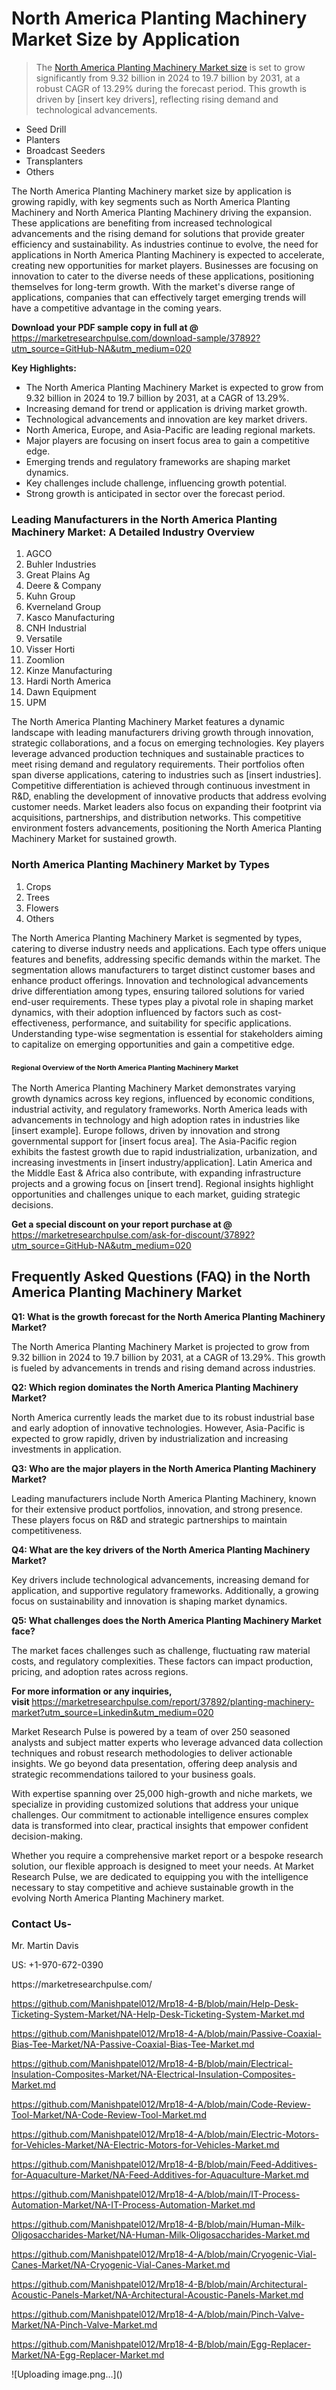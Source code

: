 <h1>North America Planting Machinery Market&nbsp;Size by Application</h1><blockquote><p>The <a href="https://marketresearchpulse.com/download-sample/37892?utm_source=GitHub-NA&amp;utm_medium=020">North America Planting Machinery Market size</a> is set to grow significantly from 9.32 billion in 2024 to 19.7 billion by 2031, at a robust CAGR of 13.29% during the forecast period. This growth is driven by [insert key drivers], reflecting rising demand and technological advancements.</p></blockquote><ul><li>Seed Drill <li> Planters <li> Broadcast Seeders <li> Transplanters <li> Others</li></ul><p>The North America Planting Machinery market size by application is growing rapidly, with key segments such as North America Planting Machinery and North America Planting Machinery driving the expansion. These applications are benefiting from increased technological advancements and the rising demand for solutions that provide greater efficiency and sustainability. As industries continue to evolve, the need for applications in North America Planting Machinery is expected to accelerate, creating new opportunities for market players. Businesses are focusing on innovation to cater to the diverse needs of these applications, positioning themselves for long-term growth. With the market's diverse range of applications, companies that can effectively target emerging trends will have a competitive advantage in the coming years.</p><p><strong>Download your PDF sample copy in full at @ </strong><a href="https://marketresearchpulse.com/download-sample/37892?utm_source=GitHub-NA&amp;utm_medium=020">https://marketresearchpulse.com/download-sample/37892?utm_source=GitHub-NA&amp;utm_medium=020</a></p><p><strong>Key Highlights: </strong></p><ul><li>The North America Planting Machinery Market is expected to grow from 9.32 billion in 2024 to 19.7 billion by 2031, at a CAGR of 13.29%.</li><li>Increasing demand for trend or application is driving market growth.</li><li>Technological advancements and innovation are key market drivers.</li><li>North America, Europe, and Asia-Pacific are leading regional markets.</li><li>Major players are focusing on insert focus area to gain a competitive edge.</li><li>Emerging trends and regulatory frameworks are shaping market dynamics.</li><li>Key challenges include challenge, influencing growth potential.</li><li>Strong growth is anticipated in sector over the forecast period.</li></ul><h3>Leading Manufacturers in the North America Planting Machinery Market: A Detailed Industry Overview</h3><ol><li>AGCO</li><li>Buhler Industries</li><li>Great Plains Ag</li><li>Deere & Company</li><li>Kuhn Group</li><li>Kverneland Group</li><li>Kasco Manufacturing</li><li>CNH Industrial</li><li>Versatile</li><li>Visser Horti</li><li>Zoomlion</li><li>Kinze Manufacturing</li><li>Hardi North America</li><li>Dawn Equipment</li><li>UPM</li></ol><div class="flex max-w-full flex-col flex-grow"><div class="min-h-8 text-message flex w-full flex-col items-end gap-2 whitespace-normal break-words [.text-message+&amp;]:mt-5" dir="auto" data-message-author-role="assistant" data-message-id="fd8432e4-4910-450d-b182-61b7bfb0a01f" data-message-model-slug="gpt-4o"><div class="flex w-full flex-col gap-1 empty:hidden first:pt-[3px]"><div class="markdown prose w-full break-words dark:prose-invert light"><p>The North America Planting Machinery Market features a dynamic landscape with leading manufacturers driving growth through innovation, strategic collaborations, and a focus on emerging technologies. Key players leverage advanced production techniques and sustainable practices to meet rising demand and regulatory requirements. Their portfolios often span diverse applications, catering to industries such as [insert industries]. Competitive differentiation is achieved through continuous investment in R&amp;D, enabling the development of innovative products that address evolving customer needs. Market leaders also focus on expanding their footprint via acquisitions, partnerships, and distribution networks. This competitive environment fosters advancements, positioning the North America Planting Machinery Market for sustained growth.</p></div></div></div></div><h3>North America Planting Machinery Market by Types</h3><ol><li>Crops <li> Trees <li> Flowers <li> Others</li></ol><div class="flex max-w-full flex-col flex-grow"><div class="min-h-8 text-message flex w-full flex-col items-end gap-2 whitespace-normal break-words [.text-message+&amp;]:mt-5" dir="auto" data-message-author-role="assistant" data-message-id="084470be-0bb7-4664-bddf-5156b4f41249" data-message-model-slug="gpt-4o-mini"><div class="flex w-full flex-col gap-1 empty:hidden first:pt-[3px]"><div class="markdown prose w-full break-words dark:prose-invert light"><p>The North America Planting Machinery Market is segmented by types, catering to diverse industry needs and applications. Each type offers unique features and benefits, addressing specific demands within the market. The segmentation allows manufacturers to target distinct customer bases and enhance product offerings. Innovation and technological advancements drive differentiation among types, ensuring tailored solutions for varied end-user requirements. These types play a pivotal role in shaping market dynamics, with their adoption influenced by factors such as cost-effectiveness, performance, and suitability for specific applications. Understanding type-wise segmentation is essential for stakeholders aiming to capitalize on emerging opportunities and gain a competitive edge.</p></div></div></div></div><h3><span style="font-size: 11px;">Regional Overview of the North America Planting Machinery Market</span></h3><div class="flex max-w-full flex-col flex-grow"><div class="min-h-8 text-message flex w-full flex-col items-end gap-2 whitespace-normal break-words [.text-message+&amp;]:mt-5" dir="auto" data-message-author-role="assistant" data-message-id="e9038762-ce64-4e30-91c9-9bd413514231" data-message-model-slug="gpt-4o-mini"><div class="flex w-full flex-col gap-1 empty:hidden first:pt-[3px]"><div class="markdown prose w-full break-words dark:prose-invert light"><p>The North America Planting Machinery Market demonstrates varying growth dynamics across key regions, influenced by economic conditions, industrial activity, and regulatory frameworks. North America leads with advancements in technology and high adoption rates in industries like [insert example]. Europe follows, driven by innovation and strong governmental support for [insert focus area]. The Asia-Pacific region exhibits the fastest growth due to rapid industrialization, urbanization, and increasing investments in [insert industry/application]. Latin America and the Middle East &amp; Africa also contribute, with expanding infrastructure projects and a growing focus on [insert trend]. Regional insights highlight opportunities and challenges unique to each market, guiding strategic decisions.</p></div></div></div></div><p><strong>Get a special discount on your report purchase at @ </strong><a href="https://marketresearchpulse.com/ask-for-discount/37892?utm_source=GitHub-NA&amp;utm_medium=020">https://marketresearchpulse.com/ask-for-discount/37892?utm_source=GitHub-NA&amp;utm_medium=020</a></p><h2>Frequently Asked Questions (FAQ) in the North America Planting Machinery Market</h2><p><strong>Q1: What is the growth forecast for the North America Planting Machinery Market?</strong></p><p>The North America Planting Machinery Market is projected to grow from 9.32 billion in 2024 to 19.7 billion by 2031, at a CAGR of 13.29%. This growth is fueled by advancements in trends and rising demand across industries.</p><p><strong>Q2: Which region dominates the North America Planting Machinery Market?</strong></p><p>North America currently leads the market due to its robust industrial base and early adoption of innovative technologies. However, Asia-Pacific is expected to grow rapidly, driven by industrialization and increasing investments in application.</p><p><strong>Q3: Who are the major players in the North America Planting Machinery Market?</strong></p><p>Leading manufacturers include North America Planting Machinery, known for their extensive product portfolios, innovation, and strong presence. These players focus on R&amp;D and strategic partnerships to maintain competitiveness.</p><p><strong>Q4: What are the key drivers of the North America Planting Machinery Market?</strong></p><p>Key drivers include technological advancements, increasing demand for application, and supportive regulatory frameworks. Additionally, a growing focus on sustainability and innovation is shaping market dynamics.</p><p><strong>Q5: What challenges does the North America Planting Machinery Market face?</strong></p><p>The market faces challenges such as challenge, fluctuating raw material costs, and regulatory complexities. These factors can impact production, pricing, and adoption rates across regions.</p><p><strong>For more information or any inquiries, visit&nbsp;</strong><a href="https://marketresearchpulse.com/report/37892/planting-machinery-market?utm_source=Linkedin&utm_medium=020">https://marketresearchpulse.com/report/37892/planting-machinery-market?utm_source=Linkedin&utm_medium=020</a></p><p>Market Research Pulse is powered by a team of over 250 seasoned analysts and subject matter experts who leverage advanced data collection techniques and robust research methodologies to deliver actionable insights. We go beyond data presentation, offering deep analysis and strategic recommendations tailored to your business goals.</p><p>With expertise spanning over 25,000 high-growth and niche markets, we specialize in providing customized solutions that address your unique challenges. Our commitment to actionable intelligence ensures complex data is transformed into clear, practical insights that empower confident decision-making.</p><p>Whether you require a comprehensive market report or a bespoke research solution, our flexible approach is designed to meet your needs. At Market Research Pulse, we are dedicated to equipping you with the intelligence necessary to stay competitive and achieve sustainable growth in the evolving North America Planting Machinery market.</p><h3><strong>Contact Us-</strong></h3><p>Mr. Martin Davis</p><p>US: +1-970-672-0390</p><p>https://marketresearchpulse.com/</p><p><a href="https://github.com/Manishpatel012/Mrp18-4-B/blob/main/Help-Desk-Ticketing-System-Market/NA-Help-Desk-Ticketing-System-Market.md">https://github.com/Manishpatel012/Mrp18-4-B/blob/main/Help-Desk-Ticketing-System-Market/NA-Help-Desk-Ticketing-System-Market.md</a></p><p><a href="https://github.com/Manishpatel012/Mrp18-4-A/blob/main/Passive-Coaxial-Bias-Tee-Market/NA-Passive-Coaxial-Bias-Tee-Market.md">https://github.com/Manishpatel012/Mrp18-4-A/blob/main/Passive-Coaxial-Bias-Tee-Market/NA-Passive-Coaxial-Bias-Tee-Market.md</a></p><p><a href="https://github.com/Manishpatel012/Mrp18-4-B/blob/main/Electrical-Insulation-Composites-Market/NA-Electrical-Insulation-Composites-Market.md">https://github.com/Manishpatel012/Mrp18-4-B/blob/main/Electrical-Insulation-Composites-Market/NA-Electrical-Insulation-Composites-Market.md</a></p><p><a href="https://github.com/Manishpatel012/Mrp18-4-A/blob/main/Code-Review-Tool-Market/NA-Code-Review-Tool-Market.md">https://github.com/Manishpatel012/Mrp18-4-A/blob/main/Code-Review-Tool-Market/NA-Code-Review-Tool-Market.md</a></p><p><a href="https://github.com/Manishpatel012/Mrp18-4-A/blob/main/Electric-Motors-for-Vehicles-Market/NA-Electric-Motors-for-Vehicles-Market.md">https://github.com/Manishpatel012/Mrp18-4-A/blob/main/Electric-Motors-for-Vehicles-Market/NA-Electric-Motors-for-Vehicles-Market.md</a></p><p><a href="https://github.com/Manishpatel012/Mrp18-4-B/blob/main/Feed-Additives-for-Aquaculture-Market/NA-Feed-Additives-for-Aquaculture-Market.md">https://github.com/Manishpatel012/Mrp18-4-B/blob/main/Feed-Additives-for-Aquaculture-Market/NA-Feed-Additives-for-Aquaculture-Market.md</a></p><p><a href="https://github.com/Manishpatel012/Mrp18-4-A/blob/main/IT-Process-Automation-Market/NA-IT-Process-Automation-Market.md">https://github.com/Manishpatel012/Mrp18-4-A/blob/main/IT-Process-Automation-Market/NA-IT-Process-Automation-Market.md</a></p><p><a href="https://github.com/Manishpatel012/Mrp18-4-B/blob/main/Human-Milk-Oligosaccharides-Market/NA-Human-Milk-Oligosaccharides-Market.md">https://github.com/Manishpatel012/Mrp18-4-B/blob/main/Human-Milk-Oligosaccharides-Market/NA-Human-Milk-Oligosaccharides-Market.md</a></p><p><a href="https://github.com/Manishpatel012/Mrp18-4-A/blob/main/Cryogenic-Vial-Canes-Market/NA-Cryogenic-Vial-Canes-Market.md">https://github.com/Manishpatel012/Mrp18-4-A/blob/main/Cryogenic-Vial-Canes-Market/NA-Cryogenic-Vial-Canes-Market.md</a></p><p><a href="https://github.com/Manishpatel012/Mrp18-4-B/blob/main/Architectural-Acoustic-Panels-Market/NA-Architectural-Acoustic-Panels-Market.md">https://github.com/Manishpatel012/Mrp18-4-B/blob/main/Architectural-Acoustic-Panels-Market/NA-Architectural-Acoustic-Panels-Market.md</a></p><p><a href="https://github.com/Manishpatel012/Mrp18-4-A/blob/main/Pinch-Valve-Market/NA-Pinch-Valve-Market.md">https://github.com/Manishpatel012/Mrp18-4-A/blob/main/Pinch-Valve-Market/NA-Pinch-Valve-Market.md</a></p><p><a href="https://github.com/Manishpatel012/Mrp18-4-B/blob/main/Egg-Replacer-Market/NA-Egg-Replacer-Market.md">https://github.com/Manishpatel012/Mrp18-4-B/blob/main/Egg-Replacer-Market/NA-Egg-Replacer-Market.md</a></p>
![Uploading image.png…]()
